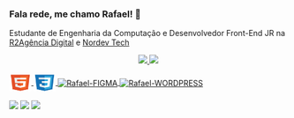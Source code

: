 ### Fala rede, me chamo Rafael! 👋
Estudante de Engenharia da Computação e Desenvolvedor Front-End JR na <a href="https://r2agenciadigital.com.br/#intro" target="_blank">R2Agência Digital</a> e <a href="https://www.instagram.com/nordev.tech/">Nordev Tech</a>

<div align="center">
  <a href="https://github.com/rafaellbecom">
  <img height="170em" src="https://github-readme-stats.vercel.app/api?username=rafaellbecom&show_icons=true&theme=dracula&include_all_commits=true&count_private=true"/>
  <img height="170em" src="https://github-readme-stats.vercel.app/api/top-langs/?username=rafaellbecom&layout=compact&langs_count=7&theme=dracula"/>
</div>
  
 <div style="display: inline_block"><br>
  <img align="center" alt="Rafael-HTML" height="30" width="40" src="https://raw.githubusercontent.com/devicons/devicon/master/icons/html5/html5-original.svg">
  <img align="center" alt="Rafael-CSS" height="30" width="40" src="https://raw.githubusercontent.com/devicons/devicon/master/icons/css3/css3-original.svg">
  <img align="center" alt="Rafael-FIGMA" height="30" width="40" src="https://cdn.jsdelivr.net/gh/devicons/devicon/icons/figma/figma-original.svg" />
  <img align="center" alt="Rafael-WORDPRESS" height="30" width="40" src="https://cdn.jsdelivr.net/gh/devicons/devicon/icons/wordpress/wordpress-original.svg" />
</div>
  <br>

<div> 
  <a href="https://www.instagram.com/_rafaelbarret0/" target="_blank"><img src="https://img.shields.io/badge/-Instagram-%23E4405F?style=for-the-badge&logo=instagram&logoColor=white" target="_blank"></a>
  <a href = "mailto:contatorafaellbecom@gmail.com"><img src="https://img.shields.io/badge/-Gmail-%23333?style=for-the-badge&logo=gmail&logoColor=white" target="_blank"></a>
  <a href="https://www.linkedin.com/in/rafael-lima-71b9a1208/" target="_blank"><img src="https://img.shields.io/badge/-LinkedIn-%230077B5?style=for-the-badge&logo=linkedin&logoColor=white" target="_blank"></a> 
 
</div>
